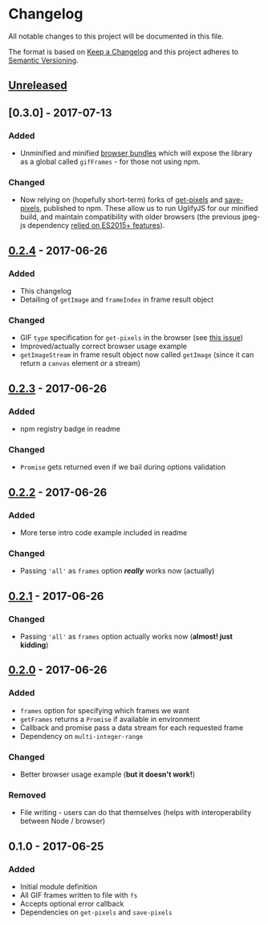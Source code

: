 # Changelog
All notable changes to this project will be documented in this file.

The format is based on [Keep a Changelog](http://keepachangelog.com/en/1.0.0/)
and this project adheres to [Semantic Versioning](http://semver.org/spec/v2.0.0.html).

## [Unreleased]

## [0.3.0] - 2017-07-13
### Added
- Unminified and minified [browser bundles](https://github.com/benwiley4000/gif-frames/blob/master/README.md#cdn-scripts) which will expose the library as a global called `gifFrames` - for those not using npm.

### Changed
- Now relying on (hopefully short-term) forks of [get-pixels](https://www.npmjs.com/package/get-pixels-jpeg-js-upgrade) and [save-pixels](https://www.npmjs.com/package/save-pixels-jpeg-js-upgrade), published to npm. These allow us to run UglifyJS for our minified build, and maintain compatibility with older browsers (the previous jpeg-js dependency [relied on ES2015+ features](https://github.com/eugeneware/jpeg-js/pull/26)).

## [0.2.4] - 2017-06-26
### Added
- This changelog
- Detailing of `getImage` and `frameIndex` in frame result object

### Changed
- GIF `type` specification for `get-pixels` in the browser (see [this issue](https://github.com/scijs/get-pixels/issues/33))
- Improved/actually correct browser usage example
- `getImageStream` in frame result object now called `getImage` (since it can return a `canvas` element *or* a stream)

## [0.2.3] - 2017-06-26
### Added
- npm registry badge in readme

### Changed
- `Promise` gets returned even if we bail during options validation

## [0.2.2] - 2017-06-26
### Added
- More terse intro code example included in readme

### Changed
- Passing `'all'` as `frames` option ***really*** works now (actually)

## [0.2.1] - 2017-06-26
### Changed
- Passing `'all'` as `frames` option actually works now (**almost! just kidding**)

## [0.2.0] - 2017-06-26
### Added
- `frames` option for specifying which frames we want
- `getFrames` returns a `Promise` if available in environment
- Callback and promise pass a data stream for each requested frame
- Dependency on `multi-integer-range`

### Changed
- Better browser usage example (**but it doesn't work!**)

### Removed
- File writing - users can do that themselves (helps with interoperability between Node / browser)

## 0.1.0 - 2017-06-25
### Added
- Initial module definition
- All GIF frames written to file with `fs`
- Accepts optional error callback
- Dependencies on `get-pixels` and `save-pixels`

[Unreleased]: https://github.com/benwiley4000/gif-frames/compare/v0.2.4...HEAD
[0.2.4]: https://github.com/benwiley4000/gif-frames/compare/v0.2.3...v0.2.4
[0.2.3]: https://github.com/benwiley4000/gif-frames/compare/v0.2.2...v0.2.3
[0.2.2]: https://github.com/benwiley4000/gif-frames/compare/v0.2.1...v0.2.2
[0.2.1]: https://github.com/benwiley4000/gif-frames/compare/v0.2.0...v0.2.1
[0.2.0]: https://github.com/benwiley4000/gif-frames/compare/v0.1.0...v0.2.0
